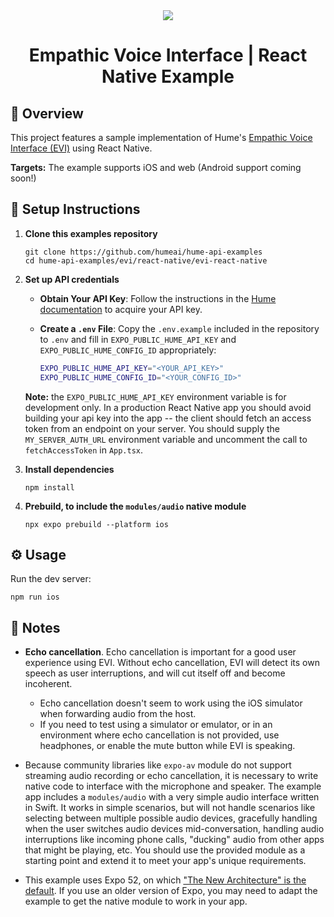 <div align="center">
  <img src="https://storage.googleapis.com/hume-public-logos/hume/hume-banner.png">
  <h1>Empathic Voice Interface | React Native Example</h1>
</div>

## 🚀 Overview

This project features a sample implementation of Hume's [Empathic Voice Interface (EVI)](https://dev.hume.ai/docs/empathic-voice-interface-evi/overview) using React Native. 

**Targets:** The example supports iOS and web (Android support coming soon!)

## 🔧 Setup Instructions

1. **Clone this examples repository**

    ```shell
    git clone https://github.com/humeai/hume-api-examples
    cd hume-api-examples/evi/react-native/evi-react-native
    ```

2. **Set up API credentials**

    - **Obtain Your API Key**: Follow the instructions in the [Hume documentation](https://dev.hume.ai/docs/introduction/api-key) to acquire your API key.
    - **Create a `.env` File**: Copy the `.env.example` included in the repository to `.env` and fill in `EXPO_PUBLIC_HUME_API_KEY` and `EXPO_PUBLIC_HUME_CONFIG_ID` appropriately:

      ```sh
      EXPO_PUBLIC_HUME_API_KEY="<YOUR_API_KEY>"
      EXPO_PUBLIC_HUME_CONFIG_ID="<YOUR_CONFIG_ID>"
      ```

    **Note:** the `EXPO_PUBLIC_HUME_API_KEY` environment variable is for development only. In a production React Native app you should avoid building your api key into the app -- the client should fetch an access token from an endpoint on your server. You should supply the `MY_SERVER_AUTH_URL` environment variable and uncomment the call to `fetchAccessToken` in `App.tsx`.

3. **Install dependencies**
    ```shell
    npm install
    ```

4. **Prebuild, to include the `modules/audio` native module**
    ```shell
    npx expo prebuild --platform ios
    ```

## ⚙️ Usage

Run the dev server:

  ```shell
  npm run ios
  ```

## 📝 Notes
* **Echo cancellation**. Echo cancellation is important for a good user experience using EVI. Without echo cancellation, EVI will detect its own speech as user interruptions, and will cut itself off and become incoherent. 
  * Echo cancellation doesn't seem to work using the iOS simulator when forwarding audio from the host.
  * If you need to test using a simulator or emulator, or in an environment where echo cancellation is not provided, use headphones, or enable the mute button while EVI is speaking.

* Because community libraries like `expo-av` module do not support streaming audio recording or echo cancellation, it is necessary to write native code to interface with the microphone and speaker. The example app includes a `modules/audio` with a very simple audio interface written in Swift. It works in simple scenarios, but will not handle scenarios like selecting between multiple possible audio devices, gracefully handling when the user switches audio devices mid-conversation, handling audio interruptions like incoming phone calls, "ducking" audio from other apps that might be playing, etc. You should use the provided module as a starting point and extend it to meet your app's unique requirements.

* This example uses Expo 52, on which ["The New Architecture" is the default](https://docs.expo.dev/guides/new-architecture/). If you use an older version of Expo, you may need to adapt the example to get the native module to work in your app.

